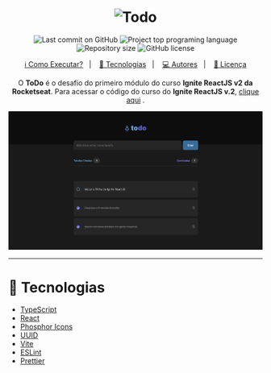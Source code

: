 <h1 align="center">
  <img alt="Todo" title="ToDo" src="https://raw.githubusercontent.com/RodrigoAngeloValentini/ignite-reactjs-v2/4a5f8d1f0f23271b588a504322e1292ab303fdc3/desafios/01-todo-list/src/assets/logo.svg" width="180px" />
</h1>

<p align="center">
  <img alt="Last commit on GitHub" src="https://img.shields.io/github/last-commit/RodrigoAngeloValentini/ignite-reactjs-v2?color=4ea8de">
  <img alt="Project top programing language" src="https://img.shields.io/github/languages/top/RodrigoAngeloValentini/ignite-reactjs-v2?color=5e60ce">
  <img alt="Repository size" src="https://img.shields.io/github/repo-size/RodrigoAngeloValentini/ignite-reactjs-v2?color=5e60ce">
  <img alt="GitHub license" src="https://img.shields.io/github/license/RodrigoAngeloValentini/ignite-reactjs-v2?color=5e60ce">
</p>

<p align="center">
  <a href="#information_source-como-executar">ℹ️ Como Executar?</a>&nbsp;&nbsp;&nbsp;|&nbsp;&nbsp;&nbsp;
  <a href="#rocket-tecnologias">🚀 Tecnologias</a>&nbsp;&nbsp;&nbsp;|&nbsp;&nbsp;&nbsp;
  <a href="#computer-autores">💻 Autores</a>&nbsp;&nbsp;&nbsp;|&nbsp;&nbsp;&nbsp;
  <a href="#memo-licença">📝 Licença</a>
</p>

<p align="center">
  O <b>ToDo</b> é o desafio do primeiro módulo do curso  <b>Ignite ReactJS v2 da Rocketseat</b>. Para acessar o código do curso do <b>Ignite ReactJS v.2</b>, <a href="https://github.com/RodrigoAngeloValentini/ignite-reactjs-v2">clique aqui</a> .
</p>

<p align="center">
  <img src="https://raw.githubusercontent.com/RodrigoAngeloValentini/ignite-reactjs-challenge-01-todo-list/main/src/assets/previews/preview.png" width="700"/>
</p>

---

# :rocket: Tecnologias

- [TypeScript](https://www.typescriptlang.org/)
- [React](https://pt-br.reactjs.org/)
- [Phosphor Icons](https://phosphoricons.com/)
- [UUID](https://github.com/uuidjs/uuid)
- [Vite](https://vitejs.dev/)
- [ESLint](https://eslint.org/)
- [Prettier](https://prettier.io/)

